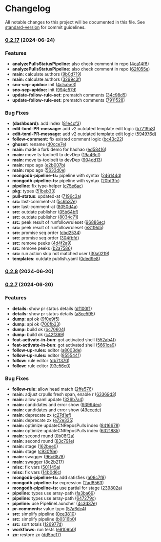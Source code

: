 # Changelog

All notable changes to this project will be documented in this file. See [standard-version](https://github.com/conventional-changelog/standard-version) for commit guidelines.

### [0.2.17](https://github.com/drip-art/Comfy-Registry-PR/compare/v0.2.8...v0.2.17) (2024-06-24)

### Features

- **analyzePullsStatusPipeline:** also check comment in repo ([4ca14f6](https://github.com/drip-art/Comfy-Registry-PR/commit/4ca14f634fe2e0158ddc655f95d95992ccbcceb0))
- **analyzePullsStatusPipeline:** also check comment in repo ([62f055e](https://github.com/drip-art/Comfy-Registry-PR/commit/62f055e1c6ebc64b97061d4cdd4a7bba17e079ac))
- **main:** calculate authors ([9b0d719](https://github.com/drip-art/Comfy-Registry-PR/commit/9b0d719fa7be529e4b73d3c7a4189c7bc9da714f))
- **main:** calculate authors ([3299c3f](https://github.com/drip-art/Comfy-Registry-PR/commit/3299c3f0997eca73ad4121db6dd183d9b92b1a47))
- **sno-sep-apidoc:** init ([4c5a5e3](https://github.com/drip-art/Comfy-Registry-PR/commit/4c5a5e3f512696c5df4032cbd2ae5fddda99751c))
- **sno-sep-apidoc:** init ([994c57d](https://github.com/drip-art/Comfy-Registry-PR/commit/994c57deac01c7c3b11987fa736b73aeb45b9bb4))
- **update-follow-rule-set:** prematch comments ([34c98d5](https://github.com/drip-art/Comfy-Registry-PR/commit/34c98d55d0dd5973c457b23c44a21b576927a1c5))
- **update-follow-rule-set:** prematch comments ([7911528](https://github.com/drip-art/Comfy-Registry-PR/commit/7911528d3ce9cf8da3618ca1d44f26c6d5b532a0))

### Bug Fixes

- **(dashboard):** add index ([81e4cf3](https://github.com/drip-art/Comfy-Registry-PR/commit/81e4cf372329a84069c102c2b89dce78fbc71a98))
- **edit-toml-PR-message:** add v2 outdated template edit logic ([b7719b8](https://github.com/drip-art/Comfy-Registry-PR/commit/b7719b8c9916ccc4ba09be3ef9a57e4e696eed88))
- **edit-toml-PR-message:** add v2 outdated template edit logic ([594976d](https://github.com/drip-art/Comfy-Registry-PR/commit/594976d309476ff289aae6027a6d4d0ec9f8c360))
- **follow-comment:** fix existed comment logic ([bc43c22](https://github.com/drip-art/Comfy-Registry-PR/commit/bc43c223e2db97c8e55c2e286d5a64d9698cf853))
- **ghuser:** rename ([d0cce7e](https://github.com/drip-art/Comfy-Registry-PR/commit/d0cce7e06511457ea0db3fe1c673977b6b1179a4))
- **main:** made a fork demo for haohao ([ed58416](https://github.com/drip-art/Comfy-Registry-PR/commit/ed58416c11a7c63cc4356ffce2aee93b9fa3bb2b))
- **main:** move ts-toolbelt to devDep ([19a46cf](https://github.com/drip-art/Comfy-Registry-PR/commit/19a46cf6d21b4009a7f02213350aa4086427dcb9))
- **main:** move ts-toolbelt to devDep ([904dd13](https://github.com/drip-art/Comfy-Registry-PR/commit/904dd13da40c04570c17460ee8ccc96801c323c4))
- **main:** repo ago ([e2b007b](https://github.com/drip-art/Comfy-Registry-PR/commit/e2b007bec237ba904d8f88a6a522ba4429f6f10b))
- **main:** repo ago ([5633d0e](https://github.com/drip-art/Comfy-Registry-PR/commit/5633d0eeb77fa42859b66d7a351d66355ed17da1))
- **mongodb-pipeline-ts:** pipeline with syntax ([246144d](https://github.com/drip-art/Comfy-Registry-PR/commit/246144d3a95c3c163a251a20c904d77891985ea6))
- **mongodb-pipeline-ts:** pipeline with syntax ([20bf3fc](https://github.com/drip-art/Comfy-Registry-PR/commit/20bf3fc07e435857d80240465865d702f9b3dada))
- **pipeline:** fix type-helper ([c75e6ac](https://github.com/drip-art/Comfy-Registry-PR/commit/c75e6ac12fdb1b95b218c89f2ede2c5607b7ed23))
- **pkg:** types ([51beb33](https://github.com/drip-art/Comfy-Registry-PR/commit/51beb337ceee555ceb4827304edeed395129c179))
- **pull-status:** updated-at ([7196c3a](https://github.com/drip-art/Comfy-Registry-PR/commit/7196c3a9b492102e820f9bba2f8216906079155e))
- **src:** last-comment-at ([5c6b37e](https://github.com/drip-art/Comfy-Registry-PR/commit/5c6b37e7a33c72188da9c0d923cd97c43ad7e0e3))
- **src:** last-comment-at ([8050d4a](https://github.com/drip-art/Comfy-Registry-PR/commit/8050d4adc1dbc53b8a43e53edf9b9fca094b067f))
- **src:** outdate publishcr ([05b64bf](https://github.com/drip-art/Comfy-Registry-PR/commit/05b64bfabb7a3931416f5c2ed939763f346f9ad4))
- **src:** outdate publishcr ([8034c71](https://github.com/drip-art/Comfy-Registry-PR/commit/8034c718898f11b1af98644986cc8fda9671d0b2))
- **src:** peek result of runfollowruleset ([96886ec](https://github.com/drip-art/Comfy-Registry-PR/commit/96886ec832cab7c1b8333283d055417f7b808d54))
- **src:** peek result of runfollowruleset ([e81f9d5](https://github.com/drip-art/Comfy-Registry-PR/commit/e81f9d52a9aad7826898dc2e731db999abb04d3a))
- **src:** promise seq order ([cbd2534](https://github.com/drip-art/Comfy-Registry-PR/commit/cbd25342716efe0be9853fd599a40e93ac418228))
- **src:** promise seq order ([304fbfd](https://github.com/drip-art/Comfy-Registry-PR/commit/304fbfddfcf90e357cce6562b5125f987ea997ee))
- **src:** remove peeks ([4d4f2a9](https://github.com/drip-art/Comfy-Registry-PR/commit/4d4f2a9d981030bb21ea8c18cf84a617cec0eda7))
- **src:** remove peeks ([b2a7586](https://github.com/drip-art/Comfy-Registry-PR/commit/b2a7586c5bd6279c46fa58f74572246512475dd5))
- **src:** run action skip not matched user ([30a0219](https://github.com/drip-art/Comfy-Registry-PR/commit/30a0219a59f4edbb964352cd66688d6040ff6e16))
- **templates:** outdate publish.yaml ([0ded9e8](https://github.com/drip-art/Comfy-Registry-PR/commit/0ded9e87dd14e268fab13071a82de7efb8382790))

### [0.2.8](https://github.com/drip-art/Comfy-Registry-PR/compare/v0.2.7...v0.2.8) (2024-06-20)

### [0.2.7](https://github.com/drip-art/Comfy-Registry-PR/compare/v0.2.5...v0.2.7) (2024-06-20)

### Features

- **details:** show pr status details ([df100f1](https://github.com/drip-art/Comfy-Registry-PR/commit/df100f1706f66b5865e06b37bc8e0012c7ee14a8))
- **details:** show pr status details ([a8ce595](https://github.com/drip-art/Comfy-Registry-PR/commit/a8ce59567e95be57d85d6364212d14fd46233ee6))
- **dump:** api ok ([9f0e9f5](https://github.com/drip-art/Comfy-Registry-PR/commit/9f0e9f5c2c0577df01b9b8ab9f6d3a06bf6b533b))
- **dump:** api ok ([700fb33](https://github.com/drip-art/Comfy-Registry-PR/commit/700fb33efe1f445846ec3405a1cef25ee830ccfd))
- **dump:** build ok ([bc70604](https://github.com/drip-art/Comfy-Registry-PR/commit/bc706044d4e901140105bb1f065d653024bb1908))
- **dump:** build ok ([c42f399](https://github.com/drip-art/Comfy-Registry-PR/commit/c42f399ec79e3ea5e9b294e21ec4a56a3560e0b3))
- **feat-activate-in-bun:** got activated shell ([552ab4f](https://github.com/drip-art/Comfy-Registry-PR/commit/552ab4f2a14577786fc6a9a51d75bef5533be81b))
- **feat-activate-in-bun:** got activated shell ([5661ca9](https://github.com/drip-art/Comfy-Registry-PR/commit/5661ca9c2e9509f3b457a124927865ec45a083dc))
- **follow-up-rules:** editor ([a8003de](https://github.com/drip-art/Comfy-Registry-PR/commit/a8003deec8607f579715f8765ae46871f5150740))
- **follow-up-rules:** editor ([8555441](https://github.com/drip-art/Comfy-Registry-PR/commit/8555441d7a4d823ea020d91693d3fea02c5fd7e7))
- **follow:** rule editor ([db71370](https://github.com/drip-art/Comfy-Registry-PR/commit/db713706adb58ce8630b06d09b7120b296f2a032))
- **follow:** rule editor ([93c56c0](https://github.com/drip-art/Comfy-Registry-PR/commit/93c56c08fe1c0c9f6361964347276e78912019ba))

### Bug Fixes

- **follow-rule:** allow head match ([2ffe576](https://github.com/drip-art/Comfy-Registry-PR/commit/2ffe57675ea172ccc1fb45296cd2229a6b3171ab))
- **main:** adjust crpulls fresh span, enable r ([63369d3](https://github.com/drip-art/Comfy-Registry-PR/commit/63369d3ae79f573343fe54594a74f105634088fe))
- **main:** allow yaml update ([326b7a4](https://github.com/drip-art/Comfy-Registry-PR/commit/326b7a4bddb8ececd1617a0796d82f1fcb989143))
- **main:** candidates and error show ([93994ec](https://github.com/drip-art/Comfy-Registry-PR/commit/93994ec843e11909c37c2601baa0b72da141e6d6))
- **main:** candidates and error show ([49cccde](https://github.com/drip-art/Comfy-Registry-PR/commit/49cccde43c07023ec8506a75d7970d705efb275c))
- **main:** deprecate zx ([c27d1ef](https://github.com/drip-art/Comfy-Registry-PR/commit/c27d1efb6b305633f3577a013b1b9075f0a8146a))
- **main:** deprecate zx ([e72e335](https://github.com/drip-art/Comfy-Registry-PR/commit/e72e3357d7b6e476d83cabc7ff7b616d6d4237b9))
- **main:** optimize updateCNReposPulls index ([8416678](https://github.com/drip-art/Comfy-Registry-PR/commit/8416678a4817d1fa98ee53a92862e2a6beec8b46))
- **main:** optimize updateCNReposPulls index ([6321885](https://github.com/drip-art/Comfy-Registry-PR/commit/6321885f0c91d2ecad6defaf4f26f87193503d96))
- **main:** second round ([0b08f2a](https://github.com/drip-art/Comfy-Registry-PR/commit/0b08f2a343232dba1741376c12a91b6121eee7c9))
- **main:** second round ([83c791e](https://github.com/drip-art/Comfy-Registry-PR/commit/83c791e202d888e56f44a7c6bd65d89faeb89039))
- **main:** stage ([162bee0](https://github.com/drip-art/Comfy-Registry-PR/commit/162bee02999731fcb45e0d5fd01c9c4426e202a3))
- **main:** stage ([c930f6e](https://github.com/drip-art/Comfy-Registry-PR/commit/c930f6e7ea4b55d14b9a3f1909222e158d1c63a9))
- **main:** swagger ([96c6878](https://github.com/drip-art/Comfy-Registry-PR/commit/96c6878f5bb68f8540c845621c226d8867e24c94))
- **main:** swagger ([8c2b217](https://github.com/drip-art/Comfy-Registry-PR/commit/8c2b2170e37e0176f7a7194fbb57db553a1beaba))
- **misc:** fix vars ([501145a](https://github.com/drip-art/Comfy-Registry-PR/commit/501145af13966727b4df45c11bbffa3be71ae552))
- **misc:** fix vars ([14b0d6c](https://github.com/drip-art/Comfy-Registry-PR/commit/14b0d6c10c009ccac6b9276d8689142163f98d9f))
- **mongodb-pipeline-ts:** add satisfies ([a08c7f8](https://github.com/drip-art/Comfy-Registry-PR/commit/a08c7f8bae341beceacb4c974cb59e59bb951b0b))
- **mongodb-pipeline-ts:** expression ([2ad8563](https://github.com/drip-art/Comfy-Registry-PR/commit/2ad8563e5799a0ec2b069a1afe4332dd5c5023cc))
- **mongodb-pipeline-ts:** use partial for stage ([239802a](https://github.com/drip-art/Comfy-Registry-PR/commit/239802ae02d2581904890483aa95c54e2a11d996))
- **pipeline:** types use array-path ([fa3ba69](https://github.com/drip-art/Comfy-Registry-PR/commit/fa3ba6965a729a16a0f5858c2dc69230d6ecc644))
- **pipeline:** types use array-path ([647279c](https://github.com/drip-art/Comfy-Registry-PR/commit/647279c5a55c2719e1d269477e19c9dffc3723a4))
- **pipeline:** use PipelineLauncher ([4c3d37e](https://github.com/drip-art/Comfy-Registry-PR/commit/4c3d37e35436442a114847d902f6a204b6c8f042))
- **pr-comments:** value typo ([57a6dc4](https://github.com/drip-art/Comfy-Registry-PR/commit/57a6dc41b551cb797315c9d855fb629f8e98bd8f))
- **src:** simplify pipeline ([0ce3810](https://github.com/drip-art/Comfy-Registry-PR/commit/0ce3810b62a6be9444114fb204fde38b0ae336d0))
- **src:** simplify pipeline ([b0316b0](https://github.com/drip-art/Comfy-Registry-PR/commit/b0316b09cf9aa1bc4eeccb4e43502a53eaa3ae96))
- **src:** sort totals ([126977d](https://github.com/drip-art/Comfy-Registry-PR/commit/126977d2ab08e12ebc6e3e61edacb279d968fd57))
- **workflows:** run tests ([e8109b0](https://github.com/drip-art/Comfy-Registry-PR/commit/e8109b0cdd3e8f3433817f9218ae230243551cb1))
- **zx:** restore zx ([dd5bc17](https://github.com/drip-art/Comfy-Registry-PR/commit/dd5bc1700b64d68a0a08ca8c5ed3f72c997f3c9f))

